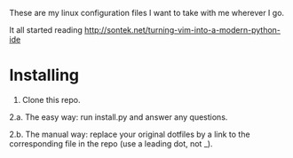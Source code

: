These are my linux configuration files I want to take with me wherever I go.

It all started reading http://sontek.net/turning-vim-into-a-modern-python-ide

Installing
==========

1. Clone this repo.

2.a. The easy way: run install.py and answer any questions.

2.b. The manual way: replace your original dotfiles by a link to the corresponding file in the repo (use a leading dot, not _).

